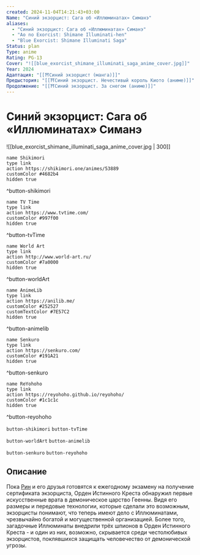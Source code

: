 ```yaml
---
created: 2024-11-04T14:21:43+03:00
Name: "Синий экзорцист: Сага об «Иллюминатах» Симанэ"
aliases:
  - "Синий экзорцист: Сага об «Иллюминатах» Симанэ"
  - "Ao no Exorcist: Shimane Illuminati-hen"
  - "Blue Exorcist: Shimane Illuminati Saga"
Status: plan
Type: anime
Rating: PG-13
Cover: "![[blue_exorcist_shimane_illuminati_saga_anime_cover.jpg]]"
Year: 2024
Адаптация: "[[⛩️Синий экзорцист (манга)]]"
Предыстория: "[[⛩️Синий экзорцист. Нечестивый король Киото (аниме)]]"
Продолжение: "[[⛩️Синий экзорцист. За снегом (аниме)]]"
---
```


# Синий экзорцист: Сага об «Иллюминатах» Симанэ

![[blue_exorcist_shimane_illuminati_saga_anime_cover.jpg | 300]]

```button
name Shikimori
type link
action https://shikimori.one/animes/53889
customColor #4682b4
hidden true
```
^button-shikimori

```button
name TV Time
type link
action https://www.tvtime.com/
customColor #997f00
hidden true
```
^button-tvTime

```button
name World Art
type link
action http://www.world-art.ru/
customColor #7a0000
hidden true
```
^button-worldArt

```button
name AnimeLib
type link
action https://anilib.me/
customColor #252527
customTextColor #7E57C2
hidden true
```
^button-animelib

```button
name Senkuro
type link
action https://senkuro.com/
customColor #191A21
hidden true
```
^button-senkuro

```button
name ReYohoho
type link
action https://reyohoho.github.io/reyohoho/
customColor #1c1c1c
hidden true
```
^button-reyohoho

`button-shikimori` `button-tvTime`

`button-worldArt` `button-animelib`

`button-senkuro` `button-reyohoho`

## Описание

Пока [Рин](https://shikimori.one/characters/24482-rin-okumura) и его друзья готовятся к ежегодному экзамену на получение сертификата экзорциста, Орден Истинного Креста обнаружил первые искусственные врата в демоническое царство Геенны. Видя его размеры и передовые технологии, которые сделали это возможным, экзорцисты понимают, что теперь имеют дело с Иллюминатами, чрезвычайно богатой и могущественной организацией. Более того, загадочные Иллюминаты внедрили трёх шпионов в Орден Истинного Креста - и один из них, возможно, скрывается среди честолюбивых экзорцистов, поклявшихся защищать человечество от демонической угрозы.
